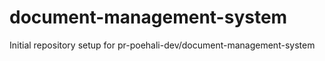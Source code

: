 # document-management-system

Initial repository setup for pr-poehali-dev/document-management-system